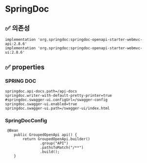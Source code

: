# SpringDoc 

## ✅ 의존성
	implementation 'org.springdoc:springdoc-openapi-starter-webmvc-api:2.8.6'
	implementation 'org.springdoc:springdoc-openapi-starter-webmvc-ui:2.8.6'

## ✅ properties
 
### SPRING DOC
	springdoc.api-docs.path=/api-docs
	springdoc.writer-with-default-pretty-printer=true
	#springdoc.swagger-ui.configUrl=/swagger-config
	springdoc.swagger-ui.enabled=true
	springdoc.swagger-ui.path=/swagger-ui/index.html

### SpringDocConfig

	 @Bean
    	public GroupedOpenApi api() {
        	return GroupedOpenApi.builder()
                	.group("API")
                	.pathsToMatch("/**")
                	.build();
    	}
